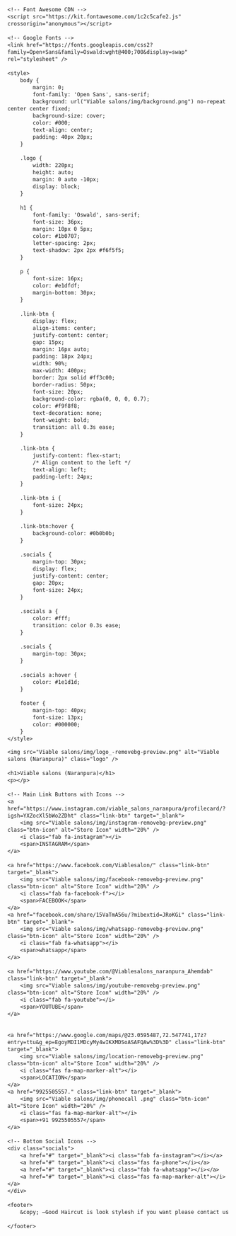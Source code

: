 <!DOCTYPE html>
<html lang="en">

<head>
    <meta charset="UTF-8" />
    <meta name="viewport" content="width=device-width, initial-scale=1.0" />
    <title>Viable salons </title>

    <!-- Font Awesome CDN -->
    <script src="https://kit.fontawesome.com/1c2c5cafe2.js" crossorigin="anonymous"></script>

    <!-- Google Fonts -->
    <link href="https://fonts.googleapis.com/css2?family=Open+Sans&family=Oswald:wght@400;700&display=swap" rel="stylesheet" />

    <style>
        body {
            margin: 0;
            font-family: 'Open Sans', sans-serif;
            background: url("Viable salons/img/background.png") no-repeat center center fixed;
            background-size: cover;
            color: #000;
            text-align: center;
            padding: 40px 20px;
        }
        
        .logo {
            width: 220px;
            height: auto;
            margin: 0 auto -10px;
            display: block;
        }
        
        h1 {
            font-family: 'Oswald', sans-serif;
            font-size: 36px;
            margin: 10px 0 5px;
            color: #1b0707;
            letter-spacing: 2px;
            text-shadow: 2px 2px #f6f5f5;
        }
        
        p {
            font-size: 16px;
            color: #e1dfdf;
            margin-bottom: 30px;
        }
        
        .link-btn {
            display: flex;
            align-items: center;
            justify-content: center;
            gap: 15px;
            margin: 16px auto;
            padding: 18px 24px;
            width: 90%;
            max-width: 400px;
            border: 2px solid #ff3c00;
            border-radius: 50px;
            font-size: 20px;
            background-color: rgba(0, 0, 0, 0.7);
            color: #f9f8f8;
            text-decoration: none;
            font-weight: bold;
            transition: all 0.3s ease;
        }
        
        .link-btn {
            justify-content: flex-start;
            /* Align content to the left */
            text-align: left;
            padding-left: 24px;
        }
        
        .link-btn i {
            font-size: 24px;
        }
        
        .link-btn:hover {
            background-color: #0b0b0b;
        }
        
        .socials {
            margin-top: 30px;
            display: flex;
            justify-content: center;
            gap: 20px;
            font-size: 24px;
        }
        
        .socials a {
            color: #fff;
            transition: color 0.3s ease;
        }
        
        .socials {
            margin-top: 30px;
        }
        
        .socials a:hover {
            color: #1e1d1d;
        }
        
        footer {
            margin-top: 40px;
            font-size: 13px;
            color: #000000;
        }
    </style>
</head>

<body>

    <img src="Viable salons/img/logo_-removebg-preview.png" alt="Viable salons (Naranpura)" class="logo" />

    <h1>Viable salons (Naranpura)</h1>
    <p></p>

    <!-- Main Link Buttons with Icons -->
    <a href="https://www.instagram.com/viable_salons_naranpura/profilecard/?igsh=YXZocXl5bWo2ZDht" class="link-btn" target="_blank">
        <img src="Viable salons/img/instagram-removebg-preview.png" class="btn-icon" alt="Store Icon" width="20%" />
        <i class="fab fa-instagram"></i>
        <span>INSTAGRAM</span>
    </a>

    <a href="https://www.facebook.com/Viablesalon/" class="link-btn" target="_blank">
        <img src="Viable salons/img/facebook-removebg-preview.png" class="btn-icon" alt="Store Icon" width="20%" />
        <i class="fab fa-facebook-f"></i>
        <span>FACEBOOK</span>
    </a>
    <a href="facebook.com/share/15VaTmA56u/?mibextid=JRoKGi" class="link-btn" target="_blank">
        <img src="Viable salons/img/whatsapp-removebg-preview.png" class="btn-icon" alt="Store Icon" width="20%" />
        <i class="fab fa-whatsapp"></i>
        <span>whatsapp</span>
    </a>

    <a href="https://www.youtube.com/@Viablesalons_naranpura_Ahemdab" class="link-btn" target="_blank">
        <img src="Viable salons/img/youtube-removebg-preview.png" class="btn-icon" alt="Store Icon" width="20%" />
        <i class="fab fa-youtube"></i>
        <span>YOUTUBE</span>
    </a>


    <a href="https://www.google.com/maps/@23.0595487,72.547741,17z?entry=ttu&g_ep=EgoyMDI1MDcyMy4wIKXMDSoASAFQAw%3D%3D" class="link-btn" target="_blank">
        <img src="Viable salons/img/location-removebg-preview.png" class="btn-icon" alt="Store Icon" width="20%" />
        <i class="fas fa-map-marker-alt"></i>
        <span>LOCATION</span>
    </a>
    <a href="9925505557." class="link-btn" target="_blank">
        <img src="Viable salons/img/phonecall .png" class="btn-icon" alt="Store Icon" width="20%" />
        <i class="fas fa-map-marker-alt"></i>
        <span>+91 9925505557</span>
    </a>

    <!-- Bottom Social Icons -->
    <div class="socials">
        <a href="#" target="_blank"><i class="fab fa-instagram"></i></a>
        <a href="#" target="_blank"><i class="fas fa-phone"></i></a>
        <a href="#" target="_blank"><i class="fab fa-whatsapp"></i></a>
        <a href="#" target="_blank"><i class="fas fa-map-marker-alt"></i></a>
    </div>

    <footer>
        &copy; –Good Haircut is look stylesh if you want please contact us

    </footer>

</body>

</html>
